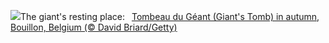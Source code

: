 ![](https://www.bing.com/th?id=OHR.SemoisRiver_EN-US6047540380_UHD.jpg&w=1000)The giant's resting place:&nbsp;&ensp;[Tombeau du Géant (Giant's Tomb) in autumn, Bouillon, Belgium (© David Briard/Getty)](https://www.bing.com/th?id=OHR.SemoisRiver_EN-US6047540380_UHD.jpg)
<br><br/>
